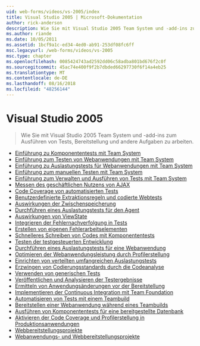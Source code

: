 ```yaml
---
uid: web-forms/videos/vs-2005/index
title: Visual Studio 2005 | Microsoft-Dokumentation
author: rick-anderson
description: Wie Sie mit Visual Studio 2005 Team System und -add-ins zum Ausführen von Tests, Bereitstellung und andere Aufgaben zu arbeiten.
ms.author: riande
ms.date: 10/05/2011
ms.assetid: 1bcf9a1c-ed34-4ed0-ab91-253df08fc6ff
msc.legacyurl: /web-forms/videos/vs-2005
msc.type: chapter
ms.openlocfilehash: 0085424743ad2592dd06c58adba801bd676f2c0f
ms.sourcegitcommit: 45ac74e400f9f2b7dbded66297730f6f14a4eb25
ms.translationtype: MT
ms.contentlocale: de-DE
ms.lasthandoff: 08/16/2018
ms.locfileid: "48256144"
---
```

<a name="visual-studio-2005"></a>Visual Studio 2005
====================
> Wie Sie mit Visual Studio 2005 Team System und -add-ins zum Ausführen von Tests, Bereitstellung und andere Aufgaben zu arbeiten.


- [Einführung zu Komponententests mit Team System](introduction-to-unit-testing-with-team-system.md)
- [Einführung zum Testen von Webanwendungen mit Team System](introduction-to-testing-web-applications-with-team-system.md)
- [Einführung zu Auslastungstests für Webanwendungen mit Team System](introduction-to-load-testing-web-applications-with-team-system.md)
- [Einführung zum manuellen Testen mit Team System](introduction-to-manual-testing-with-team-system.md)
- [Einführung zum Verwalten und Ausführen von Tests mit Team System](introduction-to-managing-and-running-tests-with-team-system.md)
- [Messen des geschäftlichen Nutzens von AJAX](measuring-the-business-value-of-ajax.md)
- [Code Coverage von automatisierten Tests](code-coverage-of-automated-tests.md)
- [Benutzerdefinierte Extraktionsregeln und codierte Webtests](custom-extraction-rules-and-coded-web-tests.md)
- [Auswirkungen der Zwischenspeicherung](the-effects-of-caching.md)
- [Durchführen eines Auslastungstests für den Agent](using-the-load-test-agent.md)
- [Auswirkungen von ViewState](the-effects-of-viewstate.md)
- [Integrieren der Fehlernachverfolgung in Tests](how-do-i-integrate-defect-tracking-with-testing.md)
- [Erstellen von eigenen Fehlerarbeitselementen](how-do-i-create-my-own-bug-work-item.md)
- [Schnelleres Schreiben von Codes mit Komponententests](how-do-i-write-code-more-quickly-with-unit-tests.md)
- [Testen der testgesteuerten Entwicklung](how-do-i-practice-test-driven-development.md)
- [Durchführen eines Auslastungstests für eine Webanwendung](how-do-i-load-test-a-web-application.md)
- [Optimieren der Webanwendungsleistung durch Profilerstellung](how-do-i-tune-web-application-performance-with-profiling.md)
- [Einrichten von verteilten umfangreichen Auslastungstests](how-do-i-set-up-distributed-load-testing-for-high-volume-tests.md)
- [Erzwingen von Codierungsstandards durch die Codeanalyse](how-do-i-enforce-coding-standards-with-code-analysis.md)
- [Verwenden von generischen Tests](how-do-i-use-generic-tests.md)
- [Veröffentlichen und Analysieren der Testergebnisse](how-do-i-publish-and-analyze-test-results.md)
- [Ermitteln von Anwendungsänderungen vor der Bereitstellung](how-do-i-discover-application-changes-prior-to-deployment.md)
- [Implementieren der Continuous Integration mit Team Foundation](how-do-i-implement-continuous-integration-with-team-foundation.md)
- [Automatisieren von Tests mit einem Teambuild](how-do-i-automate-testing-using-team-build.md)
- [Bereitstellen einer Webanwendung während eines Teambuilds](how-do-i-deploy-a-web-application-during-a-team-build.md)
- [Ausführen von Komponententests für eine bereitgestellte Datenbank](how-do-i-run-unit-tests-against-a-deployed-database.md)
- [Aktivieren der Code Coverage und Profilerstellung in Produktionsanwendungen](how-do-i-enable-code-coverage-and-profiling-in-production-applications.md)
- [Webbereitstellungsprojekte](web-deployment-projects.md)
- [Webanwendungs- und Webbereitstellungsprojekte](web-application-projects-web-deployment-projects.md)
